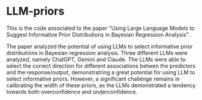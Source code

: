 # LLM-priors

This is the code associated to the paper "Using Large Language Models to Suggest Informative Prior Distributions in Bayesian Regression Analysis".

The paper analyzed the potential of using LLMs to select informative prior distributions in Bayesian regression analysis. Three different LLMs were analyzed, namely ChatGPT, Gemini and Claude. The LLMs were able to select the correct direction for different associations betwen the predictors and the response/output, demonstratring a great potential for using LLM to select informative priors. However, a significant challenge remains in calibrating the width of these priors, as the LLMs demonstrated a tendency towards both overconfidence and underconfidence.
